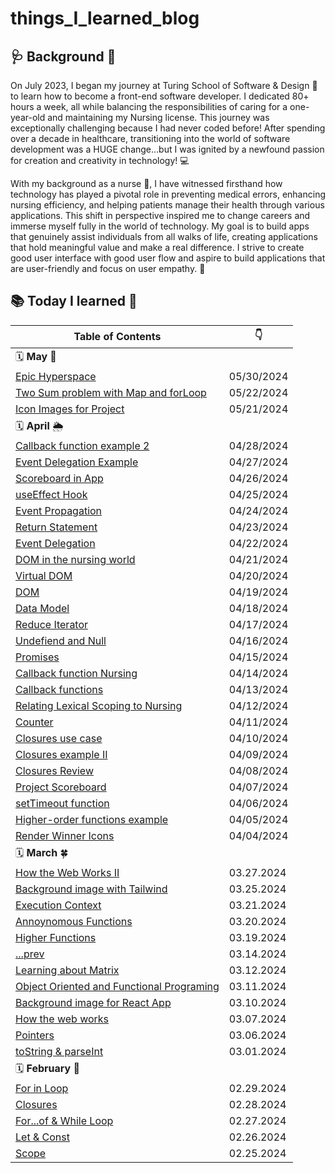 # things_I_learned_blog

## 🩺 Background 💊

On July 2023, I began my journey at Turing School of Software & Design 📗 to learn how to become a front-end software developer. I dedicated 80+ hours a week, all while balancing the responsibilities of caring for a one-year-old and maintaining my Nursing license. This journey was exceptionally challenging because I had never coded before! After spending over a decade in healthcare, transitioning into the world of software development was a HUGE change...but I was ignited by a newfound passion for creation and creativity in technology! 💻

With my background as a nurse 💉, I have witnessed firsthand how technology has played a pivotal role in preventing medical errors, enhancing nursing efficiency, and helping patients manage their health through various applications. This shift in perspective inspired me to change careers and immerse myself fully in the world of technology.  My goal is to build apps that genuinely assist individuals from all walks of life, creating applications that hold meaningful value and make a real difference. I strive to create good user interface with good user flow and aspire to build applications that are user-friendly and focus on user empathy. 💖 

 ##  📚 Today I learned 🎉

| Table of Contents | :point_down: |
| -------- | -------- |
🗓️ **May** 🪻 | |
| [Epic Hyperspace](JavaScript/Other/epicSystems.md) | 05/30/2024 |
| [Two Sum problem with Map and forLoop](JavaScript/LeetCodeMethods/forLoopAndMapTwoSum.md) | 05/22/2024 |
| [Icon Images for Project](JavaScript/Projects/iconsForProject.md) | 05/21/2024 |
| 🗓️ **April** 🌦️ | |
| [Callback function example 2](JavaScript/Concepts/CallbackFunctionEx2.md) | 04/28/2024 |
| [Event Delegation Example](JavaScript/Concepts/EventDelegationEx.md) | 04/27/2024 |
| [Scoreboard in App](JavaScript/Projects/scoreboardApp.md) | 04/26/2024 |
| [useEffect Hook](JavaScript/Concepts/useEffect.md) | 04/25/2024 |
| [Event Propagation](JavaScript/Concepts/EventPropagation.md) | 04/24/2024 |
| [Return Statement](JavaScript/Concepts/Return.md) | 04/23/2024 |
| [Event Delegation](JavaScript/Concepts/EventDelegation.md) | 04/22/2024 |
| [DOM in the nursing world](JavaScript/Concepts/DOMNursing.md) | 04/21/2024 |
| [Virtual DOM](JavaScript/Concepts/VirtualDOM.md) | 04/20/2024 |
| [DOM](JavaScript/Concepts/DOM.md) | 04/19/2024 |
| [Data Model](JavaScript/Concepts/DataModel.md) | 04/18/2024 |
| [Reduce Iterator](JavaScript/LeetCodeMethods/ReduceIterator.md) | 04/17/2024 |
| [Undefiend and Null](JavaScript/Concepts/NullAndUndefiend.md) | 04/16/2024 |
| [Promises](JavaScript/Concepts/Promises.md) | 04/15/2024 |
| [Callback function Nursing](JavaScript/Concepts/CallbackFunctionNursing.md) | 04/14/2024 |
| [Callback functions](JavaScript/Concepts/CallbackFunctions.md) | 04/13/2024 |
| [Relating Lexical Scoping to Nursing](JavaScript/Concepts/LexicalScopeNursing.md) | 04/12/2024 |
| [Counter](JavaScript/LeetCodeMethods/Counter.md) | 04/11/2024 |
| [Closures use case](JavaScript/Concepts/UseCaseClosures.md) | 04/10/2024 |
| [Closures example II](JavaScript/Concepts/ClosuresII.md) | 04/09/2024 |
| [Closures Review](JavaScript/Concepts/ClosuresExample.md) | 04/08/2024 |
| [Project Scoreboard](JavaScript/Projects/scoreboard.md) | 04/07/2024 |
| [setTimeout function](JavaScript/Projects/setTimeout.md) | 04/06/2024 |
| [Higher-order functions example](JavaScript/Concepts/HigherFunctionsExample.md) | 04/05/2024 |
| [Render Winner Icons](JavaScript/Projects/renderWinnerIcons.md) | 04/04/2024 |
| 🗓️ **March** 🍀 | |
| [How the Web Works II](JavaScript/Concepts/HowTheWebWorksII.md) | 03.27.2024 |
| [Background image with Tailwind](JavaScript/Projects/backgroundImageTailwind.md) | 03.25.2024 |
| [Execution Context](JavaScript/Concepts/AnnoynomousFunction.md) | 03.21.2024 |
| [Annoynomous Functions](JavaScript/Concepts/AnnoynomousFunction.md) | 03.20.2024 |
| [Higher Functions](JavaScript/Concepts/HigherFunctions.md) | 03.19.2024 |
| [...prev](JavaScript/Projects/prev.md) | 03.14.2024 |
| [Learning about Matrix](JavaScript/LeetCodeMethods/Matrix.md) | 03.12.2024 |
| [Object Oriented and Functional Programing](JavaScript/Concepts/OOP&FP.md) | 03.11.2024 |
| [Background image for React App](JavaScript/Projects/ticTacToe.md) | 03.10.2024 |
| [How the web works](JavaScript/Concepts/HowTheWebWorks.md) | 03.07.2024 |
| [Pointers](JavaScript/LeetCodeMethods/Pointers.md) | 03.06.2024 |
| [toString & parseInt](JavaScript/LeetCodeMethods/toString&parseInt.md) | 03.01.2024 |
| 🗓️ **February** 🌹 | |
| [For in Loop](JavaScript/LeetCodeMethods/ForInLoop.md) | 02.29.2024 |
| [Closures](JavaScript/Concepts/Closures.md) | 02.28.2024 |
| [For...of & While Loop](JavaScript/LeetCodeMethods/ForOf&WhileLoop.md) | 02.27.2024 |
| [Let & Const](JavaScript/Concepts/LetAndConst.md) | 02.26.2024 |
| [Scope](JavaScript/Concepts/Scope.md) | 02.25.2024 |




